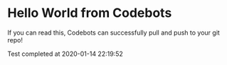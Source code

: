# Hello World from Codebots

If you can read this, Codebots can successfully pull and push to your git repo!

Test completed at 2020-01-14 22:19:52